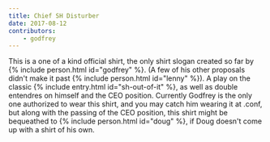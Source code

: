 ```yaml
---
title: Chief SH Disturber
date: 2017-08-12
contributors:
    - godfrey
---
```

This is a one of a kind official shirt, the only shirt slogan created so far by {% include person.html id="godfrey" %}. (A few of his other proposals didn't make it past {% include person.html id="lenny" %}). A play on the classic {% include entry.html id="sh-out-of-it" %}, as well as double entendres on himself and the CEO position. Currently Godfrey is the only one authorized to wear this shirt, and you may catch him wearing it at .conf, but along with the passing of the CEO position, this shirt might be bequeathed to {% include person.html id="doug" %}, if Doug doesn't come up with a shirt of his own.
